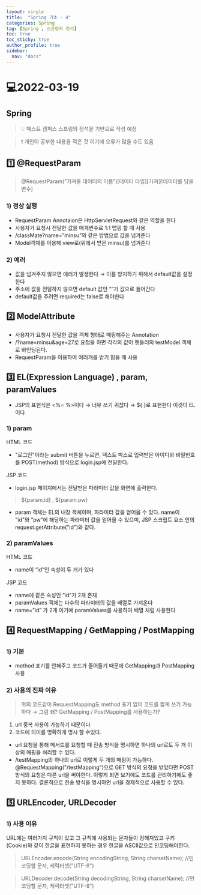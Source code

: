 ```yaml
---
layout: single
title:  "Spring 기초 - 4"
categories: Spring
tag: [Spring , 스프링의 정석]
toc: true
toc_sticky: true
author_profile: true
sidebar:
  nav: "docs"
---
```


# 💻2022-03-19

## Spring

<!--Quote-->
> 💡 패스트 캠퍼스 스프링의 정석을 기반으로 작성 예정

> ❗ 개인이 공부한 내용을 적은 것 이기에 오류가 많을 수도 있음



## 1️⃣ @RequestParam

> @RequestParam(”가져올 데이터의 이름”)[데이터 타입][가져온데이터를 담을 변수]


### 1) 정상 실행

<script src="https://gist.github.com/kimyeong96/239d15115131691ae4fa1df5f58cbf27.js"></script>

- RequestParam Annotaion은 HttpServletRequest와 같은 역할을 한다
- 사용자가 요청시 전달한 값을 매개변수로 1:1 맵핑 할 때 사용
- /classMate?name=”minsu”와 같은 방법으로 값을 넘겨준다
- Model객체를 이용해 view로(위에서 받은 minsu)를 넘겨준다

### 2) 에러

<script src="https://gist.github.com/kimyeong96/a8bb3183c9087d4628b1398d554d8f4d.js"></script>

- 값을 넘겨주지 않으면 에러가 발생한다 → 이를 방지하기 위해서 default값을 설정한다
- 주소에 값을 전달하지 않으면 default 값인 “”가 값으로 들어간다
- default값을 주려면 required는 false로 해야한다

## 2️⃣ ModelAttribute

<script src="https://gist.github.com/kimyeong96/7898082e6522d4dffffcdd545eb3f2ca.js"></script>

- 사용자가 요청시 전달한 값을 객체 형태로 매핑해주는 Annotation
- /?name=minsu&age=27로 요청을 하면 각각의 값이 핸들러의 testModel 객체로 바인딩된다.
- RequestParam을 이용하여 여러개를 받기 힘들 때 사용



## 3️⃣ EL(Expression Language) , param, paramValues

- JSP의 표현식은 <%= %>이다 → 너무 쓰기 귀찮다 → ${ }로 표현한다 이것이 EL이다

### 1) param

HTML 코드

<script src="https://gist.github.com/kimyeong96/a483915b743be84b42d4f6749ca44558.js"></script>

- "로그인"이라는 submit 버튼을 누르면, 텍스트 박스로 입력받은 아이디와 비밀번호를 POST(method) 방식으로 login.jsp에 전달한다.

JSP 코드

<script src="https://gist.github.com/kimyeong96/279cfae691403300747e193cf38d46f6.js"></script>

- login.jsp 페이지에서는 전달받은 파라미터 값을 화면에 출력한다.

> ${param.id} , ${param.pw}

- param 객체는 EL의 내장 객체이며, 파라미터 값을 얻어올 수 있다. name이  "id"와 “pw”에 해당하는 파라미터 값을 얻어올 수 있으며, JSP 스크립트 요소 안의request.getAttribute("id")와 같다.

### 2) paramValues

HTML 코드

<script src="https://gist.github.com/kimyeong96/15735f0f2a8db0033f6e59627e50186b.js"></script>

- name이 “id”인 속성이 두 개가 있다

JSP 코드

<script src="https://gist.github.com/kimyeong96/1e93dce486740e52d80fc465b35d7b1b.js"></script>

- name에  같은 속성인 “id”가 2개 존재
- paramValues 객체는 다수의 파라미터의 값을 배열로 가져온다
- name=”id” 가 2개 이기에 paramValues를 사용하여 배열 처럼 사용한다

## 4️⃣ RequestMapping / GetMapping / PostMapping

### 1) 기본

<script src="https://gist.github.com/kimyeong96/fcad4f267e7d9ef8136ab56d01716c70.js"></script>

- method 표기를 안해주고 코드가 줄어들기 때문에 GetMapping과 PostMapping 사용

### 2) 사용의 진짜 이유

<script src="https://gist.github.com/kimyeong96/b3b260dd89f09814b39835e768f0b24c.js"></script>

> 위의 코드같이 RequestMapping도 method 표기 없이 코드를 짧게 쓰기 가능하다 → 그럼 왜?  GetMapping / PostMapping를 사용하는가?
>

1. url 중복 사용이 가능하기 때문이다
2. 코드에 의미를 명확하게 명시 할 수있다.

<script src="https://gist.github.com/kimyeong96/fb80400fee136ab4dfce16daaec026ce.js"></script>

- url 요청을 통해 메서드를 요청할 때 전송 방식을 명시하면 하나의 url로도 두 개 이상의 매핑을 처리할 수 있다.
- /testMapping의 하나의 url로 이렇게 두 개의 매핑이 가능하다. @RequestMapping("/testMapping")으로 GET 방식의 요청을 받았다면 POST 방식의 요청은 다른 url을 써야한다. 이렇게 되면 보기에도 코드를 관리하기에도 좋지 못하다. 결론적으로 전송 방식을 명시하면 url을 경제적으로 사용할 수 있다.



## 5️⃣ URLEncoder, URLDecoder

### 1) 사용 이유

URL에는 여러가지 규칙이 있고 그 규칙에 사용되는 문자들이 정해져있고 쿠키(Cookie)와 같이 한글을 표현하지 못하는 경우 한글을 ASCII값으로 인코딩해야한다.

<script src="https://gist.github.com/kimyeong96/87053b47778b7abb67800a85981eb3a4.js"></script>

> URLEncoder.encode(String encodingString, String charsetName); //인코딩할 문자, 케릭터셋("UTF-8")
>

> URLDecoder.decode(String decodingString, String charsetName); //인코딩할 문자, 케릭터셋("UTF-8")
>